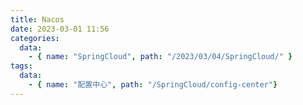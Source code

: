```yaml
---
title: Nacos
date: 2023-03-01 11:56
categories:
  data:
    - { name: "SpringCloud", path: "/2023/03/04/SpringCloud/" }
tags:
  data:
    - { name: "配置中心", path: "/SpringCloud/config-center"}
---
```


